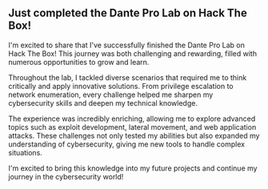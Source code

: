 <h2>Just completed the Dante Pro Lab on Hack The Box!</h2>
        <p>I'm excited to share that I've successfully finished the Dante Pro Lab on Hack The Box! This journey was both challenging and rewarding, filled with numerous opportunities to grow and learn.</p>
        <p>Throughout the lab, I tackled diverse scenarios that required me to think critically and apply innovative solutions. From privilege escalation to network enumeration, every challenge helped me sharpen my cybersecurity skills and deepen my technical knowledge.</p>
        <p>The experience was incredibly enriching, allowing me to explore advanced topics such as exploit development, lateral movement, and web application attacks. These challenges not only tested my abilities but also expanded my understanding of cybersecurity, giving me new tools to handle complex situations.</p>
        <p>I'm excited to bring this knowledge into my future projects and continue my journey in the cybersecurity world!</p>